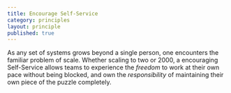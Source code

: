 ```yaml
---
title: Encourage Self-Service
category: principles
layout: principle
published: true
---
```


As any set of systems grows beyond a single person, one encounters the familiar
problem of scale. Whether scaling to two or 2000, a encouraging Self-Service 
allows teams to experience the *freedom* to work at their own pace without being 
blocked, and own the *responsibility* of maintaining their own piece of the 
puzzle completely. 



